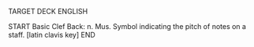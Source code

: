 TARGET DECK
ENGLISH

START
Basic
Clef
Back: n. Mus. Symbol indicating the pitch of notes on a staff. [latin clavis key]
END
